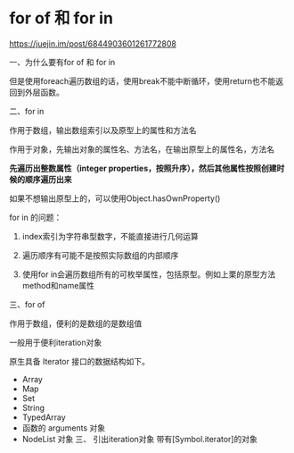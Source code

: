 # for of 和 for in

https://juejin.im/post/6844903601261772808

一、为什么要有for of 和 for in

​		但是使用foreach遍历数组的话，使用break不能中断循环，使用return也不能返回到外层函数。

二、for in 

作用于数组，输出数组索引以及原型上的属性和方法名

作用于对象，先输出对象的属性名、方法名，在输出原型上的属性名，方法名

**先遍历出整数属性（integer properties，按照升序），然后其他属性按照创建时候的顺序遍历出来**

如果不想输出原型上的，可以使用Object.hasOwnProperty()

for in 的问题：

1. index索引为字符串型数字，不能直接进行几何运算

2. 遍历顺序有可能不是按照实际数组的内部顺序

3. 使用for in会遍历数组所有的可枚举属性，包括原型。例如上栗的原型方法method和name属性

三、for of

作用于数组，便利的是数组的是数组值

一般用于便利iteration对象

原生具备 Iterator 接口的数据结构如下。

- Array
- Map
- Set
- String
- TypedArray
- 函数的 arguments 对象
- NodeList 对象
三、 引出iteration对象
带有[Symbol.iterator]的对象
